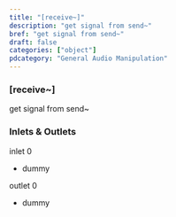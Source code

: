 ```yaml
---
title: "[receive~]"
description: "get signal from send~"
bref: "get signal from send~"
draft: false
categories: ["object"]
pdcategory: "General Audio Manipulation"
---
```


### [receive~]

get signal from send~

### Inlets & Outlets

inlet 0

 - dummy

outlet 0

 - dummy
 
